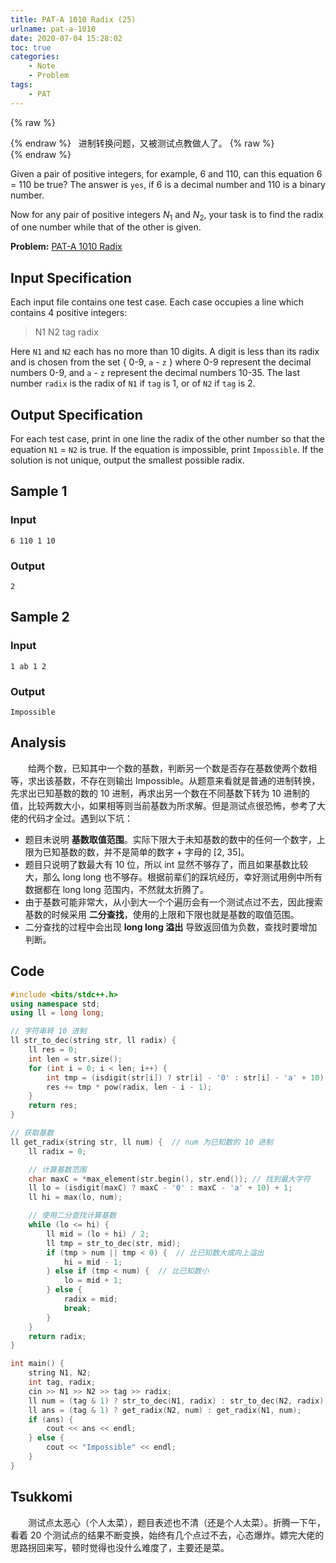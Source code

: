 ```yaml
---
title: PAT-A 1010 Radix (25)
urlname: pat-a-1010
date: 2020-07-04 15:28:02
toc: true
categories:
    - Note
    - Problem
tags:
    - PAT
---
```


{% raw %}<article class="message is-danger"><div class="message-body">{% endraw %}
<span class="icon"><i class="fa fa-star mr-2"></i></span>&nbsp;&nbsp;进制转换问题，又被测试点教做人了。
{% raw %}</div></article>{% endraw %}

Given a pair of positive integers, for example, 6 and 110, can this equation 6 = 110 be true? The answer is `yes`, if 6 is a decimal number and 110 is a binary number.

Now for any pair of positive integers $N_1$ and $N_2$, your task is to find the radix of one number while that of the other is given.

<!--more-->

**Problem:**&nbsp;[PAT-A 1010 Radix](https://pintia.cn/problem-sets/994805342720868352/problems/994805507225665536 "PAT-A 1010 Radix")


## Input Specification

Each input file contains one test case. Each case occupies a line which contains 4 positive integers:

> N1 N2 tag radix


Here `N1` and `N2` each has no more than 10 digits. A digit is less than its radix and is chosen from the set { 0-9, `a` - `z` } where 0-9 represent the decimal numbers 0-9, and `a` - `z` represent the decimal numbers 10-35. The last number `radix` is the radix of `N1` if `tag` is 1, or of `N2` if `tag` is 2.

## Output Specification

For each test case, print in one line the radix of the other number so that the equation `N1` = `N2` is true. If the equation is impossible, print `Impossible`. If the solution is not unique, output the smallest possible radix.

## Sample 1

### Input

```
6 110 1 10
```

### Output

```
2
```

## Sample 2

### Input

```
1 ab 1 2
```

### Output

```
Impossible
```

## Analysis

&emsp;&emsp;给两个数，已知其中一个数的基数，判断另一个数是否存在基数使两个数相等，求出该基数，不存在则输出 Impossible。从题意来看就是普通的进制转换，先求出已知基数的数的 10 进制，再求出另一个数在不同基数下转为 10 进制的值，比较两数大小，如果相等则当前基数为所求解。但是测试点很恐怖，参考了大佬的代码才全过。遇到以下坑：

+ 题目未说明 **基数取值范围**。实际下限大于未知基数的数中的任何一个数字，上限为已知基数的数，并不是简单的数字 + 字母的 [2, 35]。
+ 题目只说明了数最大有 10 位，所以 int 显然不够存了，而且如果基数比较大，那么 long long 也不够存。根据前辈们的踩坑经历，幸好测试用例中所有数据都在 long long 范围内，不然就太折腾了。
+ 由于基数可能非常大，从小到大一个个遍历会有一个测试点过不去，因此搜索基数的时候采用 **二分查找**，使用的上限和下限也就是基数的取值范围。
+ 二分查找的过程中会出现 **long long 溢出** 导致返回值为负数，查找时要增加判断。

## Code

``` cpp
#include <bits/stdc++.h>
using namespace std;
using ll = long long;

// 字符串转 10 进制
ll str_to_dec(string str, ll radix) {
    ll res = 0;
    int len = str.size();
    for (int i = 0; i < len; i++) {
        int tmp = (isdigit(str[i]) ? str[i] - '0' : str[i] - 'a' + 10);
        res += tmp * pow(radix, len - i - 1);
    }
    return res;
}

// 获取基数
ll get_radix(string str, ll num) {  // num 为已知数的 10 进制
    ll radix = 0;

    // 计算基数范围
    char maxC = *max_element(str.begin(), str.end()); // 找到最大字符
    ll lo = (isdigit(maxC) ? maxC - '0' : maxC - 'a' + 10) + 1;
    ll hi = max(lo, num);

    // 使用二分查找计算基数
    while (lo <= hi) {
        ll mid = (lo + hi) / 2;
        ll tmp = str_to_dec(str, mid);
        if (tmp > num || tmp < 0) {  // 比已知数大或向上溢出
            hi = mid - 1;
        } else if (tmp < num) {  // 比已知数小
            lo = mid + 1;
        } else {
            radix = mid;
            break;
        }
    }
    return radix;
}

int main() {
    string N1, N2;
    int tag, radix;
    cin >> N1 >> N2 >> tag >> radix;
    ll num = (tag & 1) ? str_to_dec(N1, radix) : str_to_dec(N2, radix);
    ll ans = (tag & 1) ? get_radix(N2, num) : get_radix(N1, num);
    if (ans) {
        cout << ans << endl;
    } else {
        cout << "Impossible" << endl;
    }
}
```

## Tsukkomi

&emsp;&emsp;测试点太恶心（个人太菜），题目表述也不清（还是个人太菜）。折腾一下午，看着 20 个测试点的结果不断变换，始终有几个点过不去，心态爆炸。嫖完大佬的思路拐回来写，顿时觉得也没什么难度了，主要还是菜。
